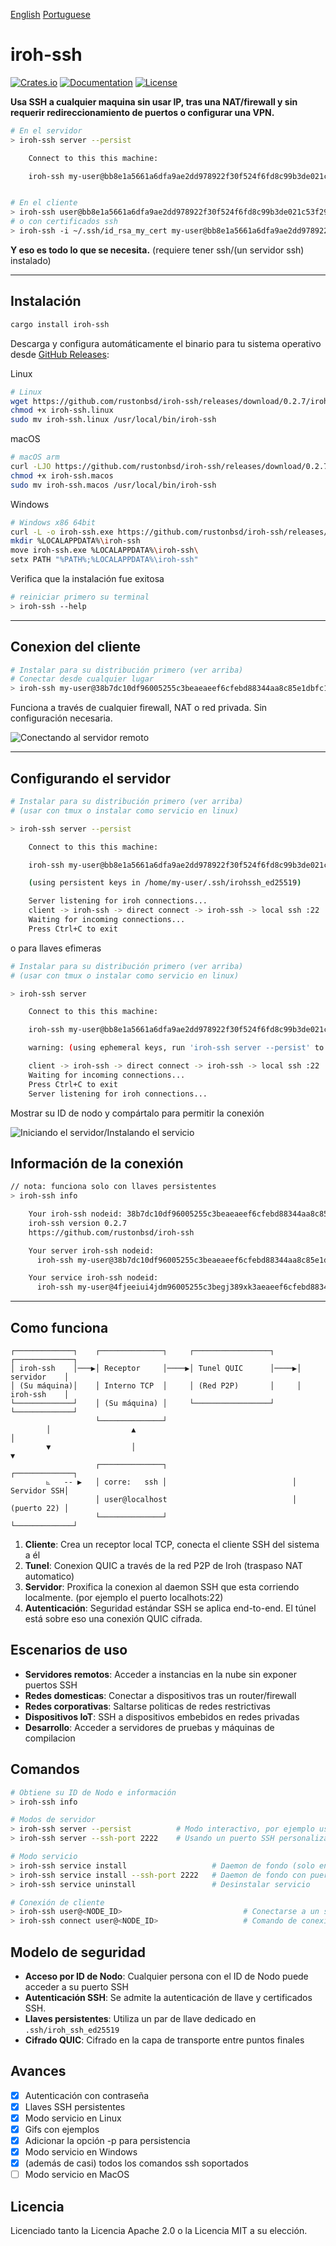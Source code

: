 [English](README.md) [Portuguese](README_pt.md)
# iroh-ssh

[![Crates.io](https://img.shields.io/crates/v/iroh-ssh.svg)](https://crates.io/crates/iroh-ssh)
[![Documentation](https://docs.rs/iroh-ssh/badge.svg)](https://docs.rs/iroh-ssh)
[![License](https://img.shields.io/badge/license-MIT%2FApache--2.0-blue.svg)](LICENSE)

**Usa SSH a cualquier maquina sin usar IP, tras una NAT/firewall y sin requerir redireccionamiento de puertos o configurar una VPN.**

```bash
# En el servidor
> iroh-ssh server --persist

    Connect to this this machine:

    iroh-ssh my-user@bb8e1a5661a6dfa9ae2dd978922f30f524f6fd8c99b3de021c53f292aae74330


# En el cliente
> iroh-ssh user@bb8e1a5661a6dfa9ae2dd978922f30f524f6fd8c99b3de021c53f292aae74330
# o con certificados ssh
> iroh-ssh -i ~/.ssh/id_rsa_my_cert my-user@bb8e1a5661a6dfa9ae2dd978922f30f524f6fd8c99b3de021c53f292aae74330
```

**Y eso es todo lo que se necesita.** (requiere tener ssh/(un servidor ssh) instalado)

---

## Instalación

```bash
cargo install iroh-ssh
```

Descarga y configura automáticamente el binario para tu sistema operativo desde [GitHub Releases](https://github.com/rustonbsd/iroh-ssh/releases):

Linux
```bash
# Linux
wget https://github.com/rustonbsd/iroh-ssh/releases/download/0.2.7/iroh-ssh.linux
chmod +x iroh-ssh.linux
sudo mv iroh-ssh.linux /usr/local/bin/iroh-ssh
```

macOS
```bash
# macOS arm
curl -LJO https://github.com/rustonbsd/iroh-ssh/releases/download/0.2.7/iroh-ssh.macos
chmod +x iroh-ssh.macos
sudo mv iroh-ssh.macos /usr/local/bin/iroh-ssh
```

Windows
```bash
# Windows x86 64bit
curl -L -o iroh-ssh.exe https://github.com/rustonbsd/iroh-ssh/releases/download/0.2.7/iroh-ssh.exe
mkdir %LOCALAPPDATA%\iroh-ssh
move iroh-ssh.exe %LOCALAPPDATA%\iroh-ssh\
setx PATH "%PATH%;%LOCALAPPDATA%\iroh-ssh"
```

Verifica que la instalación fue exitosa
```bash
# reiniciar primero su terminal
> iroh-ssh --help
```

---

## Conexion del cliente

```bash
# Instalar para su distribución primero (ver arriba)
# Conectar desde cualquier lugar
> iroh-ssh my-user@38b7dc10df96005255c3beaeaeef6cfebd88344aa8c85e1dbfc1ad5e50f372ac
```

Funciona a través de cualquier firewall, NAT o red privada. Sin configuración necesaria.

![Conectando al servidor remoto](/media/t-rec_connect.gif)
<br>

---

## Configurando el servidor

```bash
# Instalar para su distribución primero (ver arriba)
# (usar con tmux o instalar como servicio en linux)

> iroh-ssh server --persist

    Connect to this this machine:

    iroh-ssh my-user@bb8e1a5661a6dfa9ae2dd978922f30f524f6fd8c99b3de021c53f292aae74330

    (using persistent keys in /home/my-user/.ssh/irohssh_ed25519)

    Server listening for iroh connections...
    client -> iroh-ssh -> direct connect -> iroh-ssh -> local ssh :22
    Waiting for incoming connections...
    Press Ctrl+C to exit

```

o para llaves efimeras

```bash
# Instalar para su distribución primero (ver arriba)
# (usar con tmux o instalar como servicio en linux)

> iroh-ssh server

    Connect to this this machine:

    iroh-ssh my-user@bb8e1a5661a6dfa9ae2dd978922f30f524f6fd8c99b3de021c53f292aae74330

    warning: (using ephemeral keys, run 'iroh-ssh server --persist' to create persistent keys)

    client -> iroh-ssh -> direct connect -> iroh-ssh -> local ssh :22
    Waiting for incoming connections...
    Press Ctrl+C to exit
    Server listening for iroh connections...

```

Mostrar su ID de nodo y compártalo para permitir la conexión

![Iniciando el servidor/Instalando el servicio](/media/t-rec_server_service.gif)
<br>

## Información de la conexión
```bash
// nota: funciona solo con llaves persistentes
> iroh-ssh info

    Your iroh-ssh nodeid: 38b7dc10df96005255c3beaeaeef6cfebd88344aa8c85e1dbfc1ad5e50f372ac
    iroh-ssh version 0.2.7
    https://github.com/rustonbsd/iroh-ssh

    Your server iroh-ssh nodeid:
      iroh-ssh my-user@38b7dc10df96005255c3beaeaeef6cfebd88344aa8c85e1dbfc1ad5e50f372ac

    Your service iroh-ssh nodeid:
      iroh-ssh my-user@4fjeeiui4jdm96005255c3begj389xk3aeaeef6cfebd88344aa8c85e1dbfc1ad
```

---



## Como funciona

```
┌─────────────┐    ┌──────────────┐     ┌─────────────────┐     ┌─────────────┐
│ iroh-ssh    │───▶│ Receptor     │────▶│ Tunel QUIC      │────▶│ servidor    │
│ (Su máquina)│    │ Interno TCP  │     │ (Red P2P)       │     │ iroh-ssh    │
└─────────────┘    │ (Su máquina) │     └─────────────────┘     └─────────────┘
                   └──────────────┘
        │                  ▲                                           │
        ▼                  │                                           ▼
                   ┌──────────────┐                            ┌─────────────┐
        ⦜   -- ▶   │ corre:   ssh │                            │ Servidor SSH│
                   │ user@localhost                            │ (puerto 22) │
                   └──────────────┘                            └─────────────┘
```

1. **Cliente**: Crea un receptor local TCP, conecta el cliente SSH del sistema a él
2. **Tunel**: Conexion QUIC a través de la red P2P de Iroh (traspaso NAT automatico)
3. **Servidor**: Proxifica la conexion al daemon SSH que esta corriendo localmente. (por ejemplo el puerto localhots:22)
4. **Autenticación**: Seguridad estándar SSH se aplica end-to-end. El túnel está sobre eso una conexión QUIC cifrada.

## Escenarios de uso

- **Servidores remotos**: Acceder a instancias en la nube sin exponer puertos SSH
- **Redes domesticas**: Conectar a dispositivos tras un router/firewall
- **Redes corporativas**: Saltarse politicas de redes restrictivas
- **Dispositivos IoT**: SSH a dispositivos embebidos en redes privadas
- **Desarrollo**: Acceder a servidores de pruebas y máquinas de compilacion

## Comandos

```bash
# Obtiene su ID de Nodo e información
> iroh-ssh info

# Modos de servidor
> iroh-ssh server --persist          # Modo interactivo, por ejemplo usar tmux (en el puerto 22 default SSH)
> iroh-ssh server --ssh-port 2222    # Usando un puerto SSH personalizado (con llaves efimeras)

# Modo servicio
> iroh-ssh service install                   # Daemon de fondo (solo en Windows y Linux, puerto 22 default)
> iroh-ssh service install --ssh-port 2222   # Daemon de fondo con puerto SSH personalizado
> iroh-ssh service uninstall                 # Desinstalar servicio

# Conexión de cliente
> iroh-ssh user@<NODE_ID>                           # Conectarse a un servidor remoto
> iroh-ssh connect user@<NODE_ID>                   # Comando de conexión explicito, funciona con todos los parametros y opciones ssh estándar
```

## Modelo de seguridad

- **Acceso por ID de Nodo**: Cualquier persona con el ID de Nodo puede acceder a su puerto SSH
- **Autenticación SSH**: Se admite la autenticación de llave y certificados SSH.
- **Llaves persistentes**: Utiliza un par de llave dedicado en `.ssh/iroh_ssh_ed25519`
- **Cifrado QUIC**: Cifrado en la capa de transporte entre puntos finales

## Avances

- [x] Autenticación con contraseña
- [x] Llaves SSH persistentes
- [x] Modo servicio en Linux
- [x] Gifs con ejemplos
- [x] Adicionar la opción -p para persistencia
- [x] Modo servicio en Windows
- [x] (además de casi) todos los comandos ssh soportados
- [ ] Modo servicio en MacOS

## Licencia

Licenciado tanto la Licencia Apache 2.0 o la Licencia MIT a su elección.
